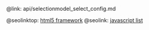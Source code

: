 @link: api/selectionmodel_select_config.md

@seolinktop: [html5 framework](https://webix.com)
@seolink: [javascript list](https://webix.com/widget/list/)